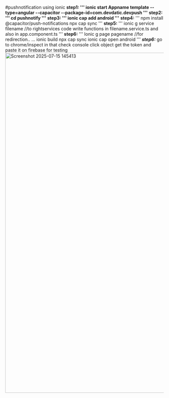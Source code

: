 #pushnotification using ionic
**step1: 
'''
ionic start Appname template --type=angular  --capacitor --package-id=com.devdatic.devpush
'''**
**step2: 
'''
cd pushnotify
'''**
**step3:
'''
ionic cap add android
'''**
**step4:**
'''
npm install @capacitor/push-notifications
npx cap sync
'''
**step5:**
'''
 ionic g service filename //to rightservices code write functions in filename.service.ts and also in app.component.ts
'''
**step6:**
'''
Ionic g page pagename  //for redirection..
...
ionic build
npx cap sync
ionic cap open android
'''
***step6:*** go to chrome/inspect in that check console click object get the token and paste it on firebase for testing
<img width="1920" height="1080" alt="Screenshot 2025-07-15 145413" src="https://github.com/user-attachments/assets/9b821ec6-0005-4135-96e1-0a4d7cc7ec5a" />
